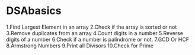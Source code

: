 # DSAbasics
1.Find Largest Element in an array
2.Check if the array is sorted or not
3.Remove duplicates from an array
4.Count digits in a number
5.Reverse digits of a number
6.Check if a number is palindrome or not.
7.GCD Or HCF
8.Armstrong Numbers
9.Print all Divisors
10.Check for Prime


